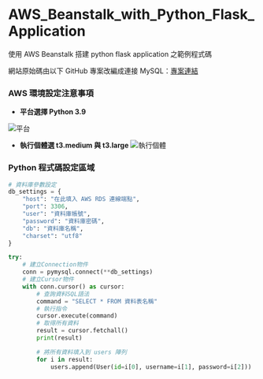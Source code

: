# AWS_Beanstalk_with_Python_Flask_Application
使用 AWS Beanstalk 搭建 python flask application 之範例程式碼

網站原始碼由以下 GitHub 專案改編成連接 MySQL：[專案連結](
https://github.com/PrettyPrinted/youtube_video_code/tree/master/2020/02/10/Creating%20a%20Login%20Page%20in%20Flask%20Using%20Sessions "Creating a Login Page in Flask Using Sessions")


### AWS 環境設定注意事項
- **平台選擇 Python 3.9**

![平台](https://media.discordapp.net/attachments/1115095502007050323/1115095517685370890/image.png "平台")

- **執行個體選 t3.medium 與 t3.large**
![執行個體](https://media.discordapp.net/attachments/1115095502007050323/1115097186070446171/image.png "執行個體")



### Python 程式碼設定區域
```Python
# 資料庫參數設定
db_settings = {
    "host": "在此填入 AWS RDS 連線端點",
    "port": 3306,
    "user": "資料庫帳號",
    "password": "資料庫密碼",
    "db": "資料庫名稱",
    "charset": "utf8"
}

try:
    # 建立Connection物件
    conn = pymysql.connect(**db_settings)
    # 建立Cursor物件
    with conn.cursor() as cursor:
        # 查詢資料SQL語法
        command = "SELECT * FROM 資料表名稱"
        # 執行指令
        cursor.execute(command)
        # 取得所有資料
        result = cursor.fetchall()
        print(result)

        # 將所有資料填入到 users 陣列
        for i in result:
            users.append(User(id=i[0], username=i[1], password=i[2]))
```
